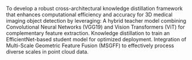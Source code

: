 To develop a robust cross-architectural knowledge distillation framework that enhances computational efficiency and accuracy for 3D medical imaging object detection by leveraging:
A hybrid teacher model combining Convolutional Neural Networks (VGG19) and Vision Transformers (ViT) for complementary feature extraction.
Knowledge distillation to train an EfficientNet-based student model for optimized deployment.
Integration of Multi-Scale Geometric Feature Fusion (MSGFF) to effectively process diverse scales in point cloud data.
